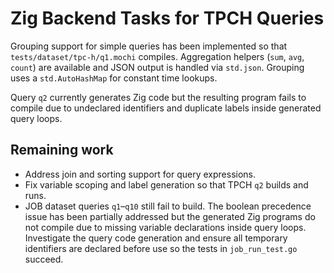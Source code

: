 # Zig Backend Tasks for TPCH Queries

Grouping support for simple queries has been implemented so that
`tests/dataset/tpc-h/q1.mochi` compiles. Aggregation helpers (`sum`, `avg`,
`count`) are available and JSON output is handled via `std.json`. Grouping uses
a `std.AutoHashMap` for constant time lookups.

Query `q2` currently generates Zig code but the resulting program fails to
compile due to undeclared identifiers and duplicate labels inside generated
query loops.

Remaining work
---------------

- Address join and sorting support for query expressions.
- Fix variable scoping and label generation so that TPCH `q2` builds and runs.
- JOB dataset queries `q1`–`q10` still fail to build. The boolean precedence
  issue has been partially addressed but the generated Zig programs do not
  compile due to missing variable declarations inside query loops. Investigate
  the query code generation and ensure all temporary identifiers are declared
  before use so the tests in `job_run_test.go` succeed.
